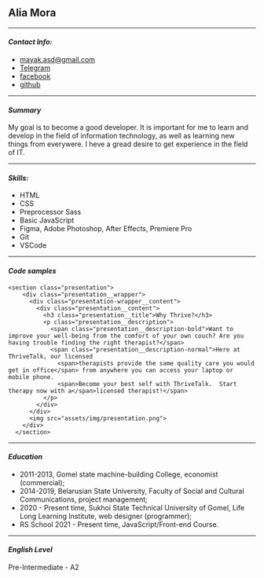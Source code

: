 ## Alia Mora

***
#### *Contact Info:*
- [mayak.asd@gmail.com](mailto:mayak.asd@gmail.com)
- [Telegram](https://t.me/aliamor/)
- [facebook](https://www.facebook.com/alinmoraa/)
- [github](https://github.com/aliamora)

***
#### *Summary*
My goal is to become a good developer. It is important for me to learn and develop in the field 
of information technology,  as well as learning new things from everywere. I heve a gread desire
to get experience in the field of IT.

***
#### *Skills:*
- HTML
- CSS
- Preprocessor Sass
- Basic JavaScript
- Figma, Adobe Photoshop, After Effects, Premiere Pro
- Git
- VSCode

***
#### *Code samples*
```
<section class="presentation">
    <div class="presentation__wrapper">
      <div class="presentation-wrapper__content">
        <div class="presentation__content">
          <h3 class="presentation__title">Why Thrive?</h3>
          <p class="presentation__description">
            <span class="presentation__description-bold">Want to improve your well-being from the comfort of your own couch? Are you having trouble finding the right therapist?</span>
            <span class="presentation__description-normal">Here at ThriveTalk, our licensed
              <span>therapists provide the same quality care you would get in office</span> from anywhere you can access your laptop or mobile phone.
              <span>Become your best self with ThriveTalk.  Start therapy now with a</span>licensed therapist!</span>
          </p>
        </div>
      </div>
      <img src="assets/img/presentation.png">
    </div>
  </section>
```

***
#### *Education*

- 2011-2013, Gomel state machine-building College, economist (commercial);
- 2014-2019, Belarusian State University, Faculty of Social and Cultural Communications, project management;
- 2020 - Present time, Sukhoi State Technical University of Gomel, Life Long Learning Institute, web designer (programmer);
- RS School 2021 - Present time, JavaScript/Front-end Course.

***
#### *English Level*
Pre-Intermediate - A2

